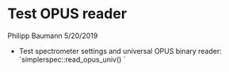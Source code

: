 Test OPUS reader
================
Philipp Baumann
5/20/2019

  - Test spectrometer settings and universal OPUS binary reader:
    \`simplerspec::read\_opus\_univ() ̀
